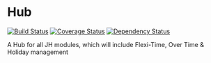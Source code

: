 Hub
===
[![Build Status](https://travis-ci.org/WeareJH/Hub.svg?branch=master)](https://travis-ci.org/WeareJH/Hub)
[![Coverage Status](https://coveralls.io/repos/WeareJH/Hub/badge.png?branch=master)](https://coveralls.io/r/WeareJH/Hub?branch=master)
[![Dependency Status](https://www.versioneye.com/user/projects/533c71b67bae4be7ee0001c7/badge.png)](https://www.versioneye.com/user/projects/533c71b67bae4be7ee0001c7)

A Hub for all JH modules, which will include Flexi-Time, Over Time &amp; Holiday management
